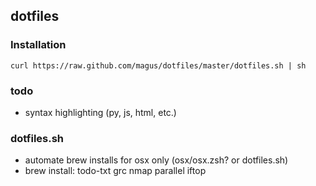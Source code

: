 ## dotfiles

### Installation
```curl https://raw.github.com/magus/dotfiles/master/dotfiles.sh | sh```

### todo
* syntax highlighting (py, js, html, etc.)

### dotfiles.sh
* automate brew installs for osx only (osx/osx.zsh? or dotfiles.sh)
* brew install: todo-txt grc nmap parallel iftop
